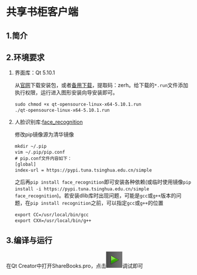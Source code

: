 # 共享书柜客户端

## 1.简介



## 2.环境要求

1. 界面库：Qt 5.10.1

   从[官网](https://www.qt.io/)下载安装包，或者[备用下载](https://pan.baidu.com/s/14h2cb8roLD9HscljsF-iVw?errno=0&errmsg=Auth%20Login%20Sucess&&bduss=&ssnerror=0&traceid=)，提取码：zerh。给下载的`*.run`文件添加执行权限，运行进入图形安装向导安装即可。

   ```shell
   sudo chmod +x qt-opensource-linux-x64-5.10.1.run
   ./qt-opensource-linux-x64-5.10.1.run
   ```

2. 人脸识别库:[face_recognition](https://github.com/ageitgey/face_recognition)

   修改pip镜像源为清华镜像
   ```shell
   mkdir ~/.pip
   vim ~/.pip/pip.conf
   # pip.conf文件内容如下：
   [global]
   index-url = https://pypi.tuna.tsinghua.edu.cn/simple
   ```
   之后再`pip install face_recognition`即可安装各种依赖(或临时使用镜像`pip install -i https://pypi.tuna.tsinghua.edu.cn/simple face_recognition`)。若安装dlib库时出现问题，可能是`gcc`或`g++`版本的问题，在`pip install recognition`之前，可以指定`gcc`或`g++`的位置
   ```shell
   export CC=/usr/local/bin/gcc
   export CXX=/usr/local/bin/g++ 
   ```

## 3.编译与运行

在Qt Creator中打开ShareBooks.pro，点击![](images/run.png)调试即可